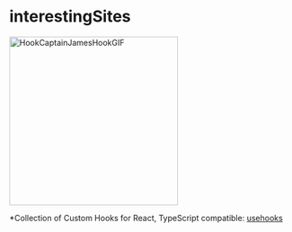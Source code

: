 # interestingSites


<img src="https://github.com/user-attachments/assets/aaabc344-8349-473d-8f6c-6c75ba1ed9ef" width="300" alt="HookCaptainJamesHookGIF">

*Collection of Custom Hooks for React, TypeScript compatible: [usehooks](https://usehooks.com/)

